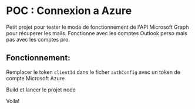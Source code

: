 # POC : Connexion a Azure

Petit projet pour tester le mode de fonctionnement de l'API Microsoft Graph pour récuperer les mails. Fonctionne avec les comptes Outlook perso mais pas avec les comptes pro.

## Fonctionnement:

Remplacer le token `clientId` dans le ficher `authConfig` avec un token de compte Microsoft Azure

Build et lancer le projet node

Voila!
